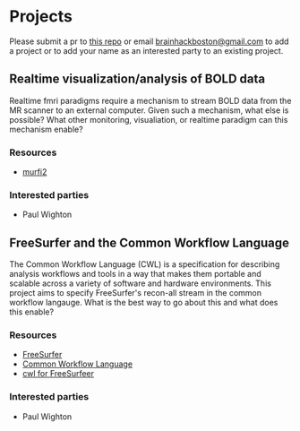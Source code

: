 # Projects

Please submit a pr to [this repo](https://github.com/pwighton/brainhack-boston-2018) or email brainhackboston@gmail.com to add a project or to add your name as an interested party to an existing project.

## Realtime visualization/analysis of BOLD data

Realtime fmri paradigms require a mechanism to stream BOLD data from the MR scanner to an external computer.  Given such a mechanism, what else is possible?  What other monitoring, visualiation, or realtime paradigm can this mechanism enable?

### Resources
- [murfi2](https://github.com/gablab/murfi2)

### Interested parties
- Paul Wighton

## FreeSurfer and the Common Workflow Language

The Common Workflow Language (CWL) is a specification for describing analysis workflows and tools in a way that makes them portable and scalable across a variety of software and hardware environments.  This project aims to specify FreeSurfer's recon-all stream in the common workflow langauge.  What is the best way to go about this and what does this enable?

### Resources
- [FreeSurfer](https://github.com/freesurfer/freesurfer)
- [Common Workflow Language](https://github.com/common-workflow-language/common-workflow-language)
- [cwl for FreeSurfeer](https://github.com/corticometrics/fs-cwl)

### Interested parties
- Paul Wighton

